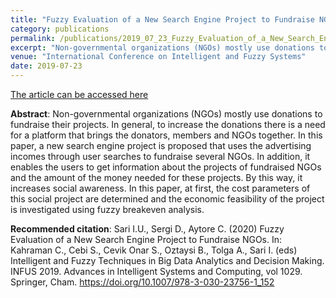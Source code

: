 ```yaml
---
title: "Fuzzy Evaluation of a New Search Engine Project to Fundraise NGOs"
category: publications
permalink: /publications/2019_07_23_Fuzzy_Evaluation_of_a_New_Search_Engine_Project_to_Fundraise_NGOs/
excerpt: "Non-governmental organizations (NGOs) mostly use donations to fundraise their projects. In general, to increase the donations there is a need for a platform that brings the donators, members and NGOs together. In this paper, a new search engine project is proposed that uses the advertising incomes through user searches to fundraise several NGOs."
venue: "International Conference on Intelligent and Fuzzy Systems"
date: 2019-07-23
---
```


<a href="https://link.springer.com/chapter/10.1007/978-3-030-23756-1_152">The article can be accessed here</a>

**Abstract**: Non-governmental organizations (NGOs) mostly use donations to fundraise their projects. In general, to increase the donations there is a need for a platform that brings the donators, members and NGOs together. In this paper, a new search engine project is proposed that uses the advertising incomes through user searches to fundraise several NGOs. In addition, it enables the users to get information about the projects of fundraised NGOs and the amount of the money needed for these projects. By this way, it increases social awareness. In this paper, at first, the cost parameters of this social project are determined and the economic feasibility of the project is investigated using fuzzy breakeven analysis.

**Recommended citation**: Sari I.U., Sergi D., Aytore C. (2020) Fuzzy Evaluation of a New Search Engine Project to Fundraise NGOs. In: Kahraman C., Cebi S., Cevik Onar S., Oztaysi B., Tolga A., Sari I. (eds) Intelligent and Fuzzy Techniques in Big Data Analytics and Decision Making. INFUS 2019. Advances in Intelligent Systems and Computing, vol 1029. Springer, Cham. https://doi.org/10.1007/978-3-030-23756-1_152
